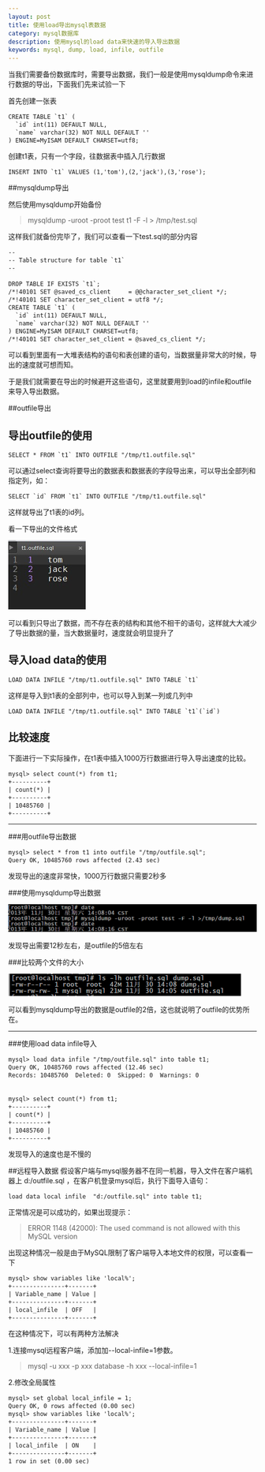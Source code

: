```yaml
---
layout: post
title: 使用load导出mysql表数据
category: mysql数据库
description: 使用mysql的load data来快速的导入导出数据
keywords: mysql, dump, load, infile, outfile
---
```


当我们需要备份数据库时，需要导出数据，我们一般是使用mysqldump命令来进行数据的导出，下面我们先来试验一下

首先创建一张表

	CREATE TABLE `t1` (
	  `id` int(11) DEFAULT NULL,
	  `name` varchar(32) NOT NULL DEFAULT ''
	) ENGINE=MyISAM DEFAULT CHARSET=utf8;

创建t1表，只有一个字段，往数据表中插入几行数据

	INSERT INTO `t1` VALUES (1,'tom'),(2,'jack'),(3,'rose');  

##mysqldump导出

然后使用mysqldump开始备份

>mysqldump -uroot -proot test t1 -F -l > /tmp/test.sql

这样我们就备份完毕了，我们可以查看一下test.sql的部分内容

	--
	-- Table structure for table `t1`
	--

	DROP TABLE IF EXISTS `t1`;
	/*!40101 SET @saved_cs_client     = @@character_set_client */;
	/*!40101 SET character_set_client = utf8 */;
	CREATE TABLE `t1` (
	  `id` int(11) DEFAULT NULL,
	  `name` varchar(32) NOT NULL DEFAULT ''
	) ENGINE=MyISAM DEFAULT CHARSET=utf8;
	/*!40101 SET character_set_client = @saved_cs_client */;

可以看到里面有一大堆表结构的语句和表创建的语句，当数据量非常大的时候，导出的速度就可想而知。

于是我们就需要在导出的时候避开这些语句，这里就要用到load的infile和outfile来导入导出数据。

##outfile导出

导出outfile的使用
----------------

	SELECT * FROM `t1` INTO OUTFILE "/tmp/t1.outfile.sql"

可以通过select查询将要导出的数据表和数据表的字段导出来，可以导出全部列和指定列，如：

	SELECT `id` FROM `t1` INTO OUTFILE "/tmp/t1.outfile.sql"

这样就导出了t1表的id列。

看一下导出的文件格式

![sql文件格式][1]

可以看到只导出了数据，而不存在表的结构和其他不相干的语句，这样就大大减少了导出数据的量，当大数据量时，速度就会明显提升了

导入load data的使用
------------------

	LOAD DATA INFILE "/tmp/t1.outfile.sql" INTO TABLE `t1`

这样是导入到t1表的全部列中，也可以导入到某一列或几列中

	LOAD DATA INFILE "/tmp/t1.outfile.sql" INTO TABLE `t1`(`id`)

比较速度
-------

下面进行一下实际操作，在t1表中插入1000万行数据进行导入导出速度的比较。

	mysql> select count(*) from t1;        
	+----------+
	| count(*) |
	+----------+
	| 10485760 |
	+----------+

-------

###用outfile导出数据

	mysql> select * from t1 into outfile "/tmp/outfile.sql";
	Query OK, 10485760 rows affected (2.43 sec)

发现导出的速度非常快，1000万行数据只需要2秒多



###使用mysqldump导出数据

![导出时间][2]

发现导出需要12秒左右，是outfile的5倍左右

###比较两个文件的大小

![文件大小][3]

可以看到mysqldump导出的数据是outfile的2倍，这也就说明了outfile的优势所在。

-------

###使用load data infile导入

	mysql> load data infile "/tmp/outfile.sql" into table t1;    
	Query OK, 10485760 rows affected (12.46 sec)
	Records: 10485760  Deleted: 0  Skipped: 0  Warnings: 0


	mysql> select count(*) from t1;                      
	+----------+
	| count(*) |
	+----------+
	| 10485760 |
	+----------+

发现导入的速度也是不慢的

##远程导入数据
假设客户端与mysql服务器不在同一机器，导入文件在客户端机器上 d:/outfile.sql ，在客户机登录mysql后，执行下面导入语句：

	load data local infile  "d:/outfile.sql" into table t1;

正常情况是可以成功的，如果出现提示：
>ERROR 1148 (42000): The used command is not allowed with this MySQL version

出现这种情况一般是由于MySQL限制了客户端导入本地文件的权限，可以查看一下

	mysql> show variables like 'local%';
	+---------------+-------+
	| Variable_name | Value |
	+---------------+-------+
	| local_infile  | OFF   |
	+---------------+-------+

在这种情况下，可以有两种方法解决

1.连接mysql远程客户端，添加加--local-infile=1参数。
>mysql -u xxx -p xxx database -h xxx --local-infile=1

2.修改全局属性

	mysql> set global local_infile = 1;
	Query OK, 0 rows affected (0.00 sec)
	mysql> show variables like 'local%';
	+---------------+-------+
	| Variable_name | Value |
	+---------------+-------+
	| local_infile  | ON    |
	+---------------+-------+
	1 row in set (0.00 sec)


[1]: /images/20140904110643.jpg  "sql文件格式"
[2]: /images/20131130142325812.png "导出时间"
[3]: /images/20131130142531125.png "文件大小"